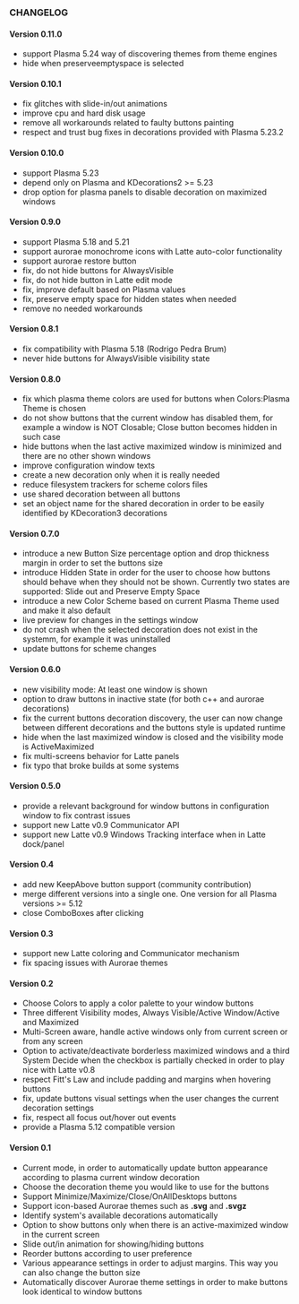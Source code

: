 ### CHANGELOG

#### Version 0.11.0

* support Plasma 5.24 way of discovering themes from theme engines
* hide when preserveemptyspace is selected

#### Version 0.10.1

* fix glitches with slide-in/out animations
* improve cpu and hard disk usage
* remove all workarounds related to faulty buttons painting
* respect and trust bug fixes in decorations provided with Plasma 5.23.2

#### Version 0.10.0

* support Plasma 5.23
* depend only on Plasma and KDecorations2 >= 5.23
* drop option for plasma panels to disable decoration on maximized windows

#### Version 0.9.0

* support Plasma 5.18 and 5.21
* support aurorae monochrome icons with Latte auto-color functionality
* support aurorae restore button
* fix, do not hide buttons for AlwaysVisible
* fix, do not hide button in Latte edit mode
* fix, improve default based on Plasma values
* fix, preserve empty space for hidden states when needed
* remove no needed workarounds

#### Version 0.8.1

* fix compatibility with Plasma 5.18 (Rodrigo Pedra Brum)
* never hide buttons for AlwaysVisible visibility state

#### Version 0.8.0

* fix which plasma theme colors are used for buttons when Colors:Plasma Theme is chosen
* do not show buttons that the current window has disabled them, for example a window is NOT Closable; Close button becomes hidden in such case
* hide buttons when the last active maximized window is minimized and there are no other shown windows
* improve configuration window texts
* create a new decoration only when it is really needed 
* reduce filesystem trackers for scheme colors files
* use shared decoration between all buttons
* set an object name for the shared decoration in order to be easily identified by KDecoration3 decorations

#### Version 0.7.0

* introduce a new Button Size percentage option and drop thickness margin in order to set the buttons size
* introduce Hidden State in order for the user to choose how buttons should behave when they should not be shown. Currently two states are supported: Slide out and Preserve Empty Space 
* introduce a new Color Scheme based on current Plasma Theme used and make it also default
* live preview for changes in the settings window
* do not crash when the selected decoration does not exist in the systemm, for example it was uninstalled
* update buttons for scheme changes

#### Version 0.6.0

* new visibility mode: At least one window is shown
* option to draw buttons in inactive state (for both c++ and aurorae decorations)
* fix the current buttons decoration discovery, the user can now change between different decorations and the buttons style is updated runtime
* hide when the last maximized window is closed and the visibility mode is ActiveMaximized
* fix multi-screens behavior for Latte panels
* fix typo that broke builds at some systems

#### Version 0.5.0

* provide a relevant background for window buttons in configuration window to fix contrast issues
* support new Latte v0.9 Communicator API
* support new Latte v0.9 Windows Tracking interface when in Latte dock/panel

#### Version 0.4

* add new KeepAbove button support (community contribution)
* merge different versions into a single one. One version for all Plasma versions >= 5.12
* close ComboBoxes after clicking

#### Version 0.3

* support new Latte coloring and Communicator mechanism
* fix spacing issues with Aurorae themes

#### Version 0.2

* Choose Colors to apply a color palette to your window buttons
* Three different Visibility modes, Always Visible/Active Window/Active and Maximized
* Multi-Screen aware, handle active windows only from current screen or from any screen
* Option to activate/deactivate borderless maximized windows and a third System Decide when
the checkbox is partially checked in order to play nice with Latte v0.8
* respect Fitt's Law and include padding and margins when hovering buttons
* fix, update buttons visual settings when the user changes the current decoration settings
* fix, respect all focus out/hover out events
* provide a Plasma 5.12 compatible version

#### Version 0.1

* Current mode, in order to automatically update button appearance according to plasma current window decoration
* Choose the decoration theme you would like to use for the buttons
* Support Minimize/Maximize/Close/OnAllDesktops buttons
* Support icon-based Aurorae themes such as **.svg** and **.svgz** 
* Identify system's available decorations automatically
* Option to show buttons only when there is an active-maximized window in the current screen
* Slide out/in animation for showing/hiding buttons
* Reorder buttons according to user preference
* Various appearance settings in order to adjust margins. This way you can also change the button size
* Automatically discover Aurorae theme settings in order to make buttons look identical to window buttons
